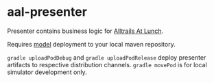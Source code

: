# aal-presenter

Presenter contains business logic for [Alltrails At Lunch](https://github.com/mitchelldrew/aal-app-ios).

Requires [model](https://github.com/mitchelldrew/aal-model) deployment to your local maven repository.

`gradle uploadPodDebug` and `gradle uploadPodRelease` deploy presenter artifacts to respective distribution channels. `gradle movePod` is for local simulator development only.
